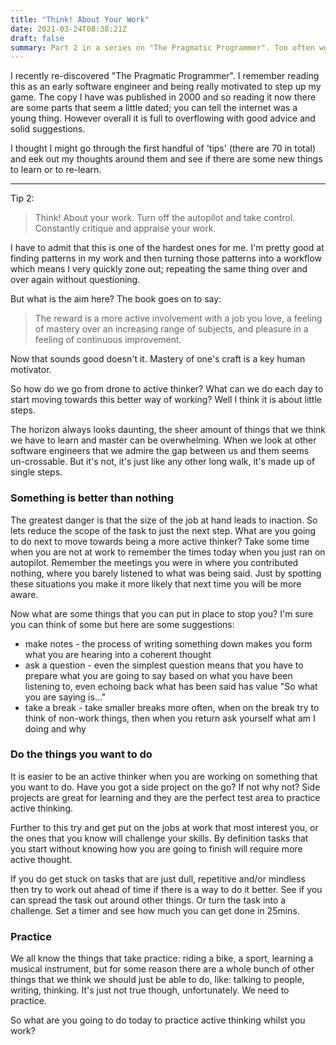 ```yaml
---
title: "Think! About Your Work"
date: 2021-03-24T08:38:21Z
draft: false
summary: Part 2 in a series on "The Pragmatic Programmer". Too often we do work on autopilot when really we should be thinking, actively and continuously. How do we start to do something that feels so fundamental?
---
```


I recently re-discovered "The Pragmatic Programmer". I remember reading this as an early software engineer and being really motivated to step up my game. The copy I have was published in 2000 and so reading it now there are some parts that seem a little dated; you can tell the internet was a young thing. However overall it is full to overflowing with good advice and solid suggestions.

I thought I might go through the first handful of 'tips' (there are 70 in total) and eek out my thoughts around them and see if there are some new things to learn or to re-learn.

------

Tip 2:

> Think! About your work. Turn off the autopilot and take control. Constantly critique and appraise your work.

I have to admit that this is one of the hardest ones for me. I'm pretty good at finding patterns in my work and then turning those patterns into a workflow which means I very quickly zone out; repeating the same thing over and over again without questioning.

But what is the aim here? The book goes on to say:

> The reward is a more active involvement with a job you love, a feeling of mastery over an increasing range of subjects, and pleasure in a feeling of continuous improvement.

Now that sounds good doesn't it. Mastery of one's craft is a key human motivator. 

So how do we go from drone to active thinker? What can we do each day to start moving towards this better way of working? Well I think it is about little steps. 

The horizon always looks daunting, the sheer amount of things that we think we have to learn and master can be overwhelming. When we look at other software engineers that we admire the gap between us and them seems un-crossable. But it's not, it's just like any other long walk, it's made up of single steps.

### Something is better than nothing

The greatest danger is that the size of the job at hand leads to inaction. So lets reduce the scope of the task to just the next step. What are you going to do next to move towards being a more active thinker? Take some time when you are not at work to remember the times today when you just ran on autopilot. Remember the meetings you were in where you contributed nothing, where you barely listened to what was being said. Just by spotting these situations you make it more likely that next time you will be more aware.

Now what are some things that you can put in place to stop you? I'm sure you can think of some but here are some suggestions:

- make notes - the process of writing something down makes you form what you are hearing into a coherent thought
- ask a question - even the simplest question means that you have to prepare what you are going to say based on what you have been listening to, even echoing back what has been said has value "So what you are saying is..."
- take a break - take smaller breaks more often, when on the break try to think of non-work things, then when you return ask yourself what am I doing and why

### Do the things you want to do

It is easier to be an active thinker when you are working on something that you want to do. Have you got a side project on the go? If not why not? Side projects are great for learning and they are the perfect test area to practice active thinking. 

Further to this try and get put on the jobs at work that most interest you, or the ones that you know will challenge your skills. By definition tasks that you start without knowing how you are going to finish will require more active thought.

If you do get stuck on tasks that are just dull, repetitive and/or mindless then try to work out ahead of time if there is a way to do it better. See if you can spread the task out around other things. Or turn the task into a challenge. Set a timer and see how much you can get done in 25mins.

### Practice

We all know the things that take practice: riding a bike, a sport, learning a musical instrument, but for some reason there are a whole bunch of other things that we think we should just be able to do, like: talking to people, writing, thinking. It's just not true though, unfortunately. We need to practice.

So what are you going to do today to practice active thinking whilst you work?